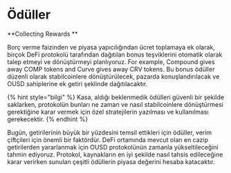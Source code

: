 # Ödüller

**Collecting Rewards **

Borç verme faizinden ve piyasa yapıcılığından ücret toplamaya ek olarak, birçok DeFi protokolü tarafından dağıtılan bonus teşviklerini otomatik olarak talep etmeyi ve dönüştürmeyi planlıyoruz. For example, Compound gives away COMP tokens and Curve gives away CRV tokens. Bu bonus ödüller düzenli olarak stabilcoinlere dönüştürülecek, pazarda konuşlandırılacak ve OUSD sahiplerine ek getiri şeklinde dağıtılacaktır.

{% hint style="bilgi" %}
Kasa, aldığı beklenmedik ödülleri güvenli bir şekilde saklarken, protokolün bunları ne zaman ve nasıl stabilcoinlere dönüştürmesi gerektiğine karar vermek için özel stratejilerin yazılması ve kullanılması gerekecektir.
{% endhint %}

Bugün, getirilerinin büyük bir yüzdesini temsil ettikleri için ödüller, verim çiftçileri için önemli bir faktördür. DeFi ortamında mevcut olan en cazip getirilerden yararlanmak için OUSD protokolünün zamanla yükseltileceğini tahmin ediyoruz. Protokol, kaynakların en iyi şekilde nasıl tahsis edileceğine karar verirken sunulan çeşitli ödüllerin piyasa değerini hesaba katacaktır.

